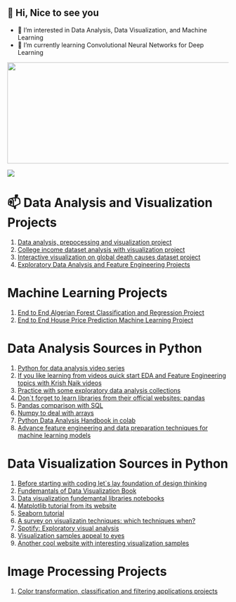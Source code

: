 ## 👋 Hi, Nice to see you
- 👀 I’m interested in Data Analysis, Data Visualization, and Machine Learning
- 🌱 I’m currently learning Convolutional Neural Networks for Deep Learning

 
 <div id="header" align="center">
  <img src="https://github.com/nesibegul/cv/blob/main/universe2.gif" width="900" height="230"/>
</div>

![](..)

#  📫 Data Analysis and Visualization Projects
1. [Data analysis, prepocessing and visualization project](https://github.com/nesibegul/DataManipulation)
2. [College income dataset analysis with visualization project](https://github.com/nesibegul/Visualization/blob/main/Visualization%20Homework-Copy1.ipynb)
3. [Interactive visualization on global death causes dataset project](https://github.com/nesibegul/Visualization/blob/main/1.InteractiveVisualization%20(1).ipynb)
4. [Exploratory Data Analysis and Feature Engineering Projects](https://github.com/nesibegul/EDA-and-Feature-Engineering-)

# Machine Learning Projects
1. [End to End Algerian Forest Classification and Regression Project](https://github.com/nesibegul/Algerian-Forest-Classification-and-Regression)
2. [End to End House Price Prediction Machine Learning Project](https://github.com/nesibegul/House-Price-Prediction)


# Data Analysis Sources in Python

1. [Python for data analysis video series](https://www.youtube.com/watch?v=bPrmA1SEN2k&list=PLZoTAELRMXVNUL99R4bDlVYsncUNvwUBB)
2. [If you like learning from videos quick start EDA and Feature Engineering topics with Krish Naik videos](https://www.youtube.com/watch?v=bTN-6VPe8c0&list=PLZoTAELRMXVPzj1D0i_6ajJ6gyD22b3jh)
3. [Practice with some exploratory data analysis collections](https://github.com/iNeuronai/EDACollection)
4. [Don`t forget to learn libraries from their official websites: pandas](https://pandas.pydata.org/pandas-docs/stable/getting_started/intro_tutorials/07_reshape_table_layout.html)
5. [Pandas comparison with SQL](https://pandas.pydata.org/pandas-docs/stable/getting_started/comparison/comparison_with_sql.html)
6. [Numpy to deal with arrays](https://numpy.org/numpy-tutorials/)
7. [Python Data Analysis Handbook in colab](https://colab.research.google.com/github/jakevdp/PythonDataScienceHandbook/blob/master/notebooks/Index.ipynb)
8. [Advance feature engineering and data preparation techniques for machine learning models](https://github.com/nesibegul/BOOKS-and-SOURCES/blob/main/data_preparation_for_machine_learning.pdf)

# Data Visualization Sources in Python

1. [Before starting with coding let`s lay foundation of design thinking](https://faculty.washington.edu/ajko/books/design-methods/#/creative)
2. [Fundemantals of Data Visualization Book](https://clauswilke.com/dataviz/)
3. [Data visualization fundemantal libraries notebooks](https://github.com/nesibegul/BOOKS-and-SOURCES/tree/main/Data%20Visualization%20Collection)
4. [Matplotlib tutorial from its website](https://matplotlib.org/stable/tutorials/index.html)
5. [Seaborn tutorial](https://seaborn.pydata.org/tutorial.html)
6. [A survey on visualizatin techniques: which techniques when?](https://github.com/nesibegul/BOOKS-and-SOURCES/blob/main/1_A_survey_of_powerful_visualization_techniques_from_the_obvious_to_the_obscure.pdf)
7. [Spotify: Exploratory visual analysis](https://www.youtube.com/watch?v=pgSLSYLNEq0)
8. [Visualization samples appeal to eyes](https://periscopic.com/#!/)
9. [Another cool website with interesting visualization samples](https://www.pitchinteractive.com/)

# Image Processing Projects
1. [Color transformation, classification and filtering applications projects](https://github.com/nesibegul/Image-Processing)

 

<!---
nesibegul/nesibegul is a ✨ special ✨ repository because its `README.md` (this file) appears on your GitHub profile.
You can click the Preview link to take a look at your changes.

- 💞️ I’m looking to collaborate on ...
- 📫 How to reach me ...
--->

